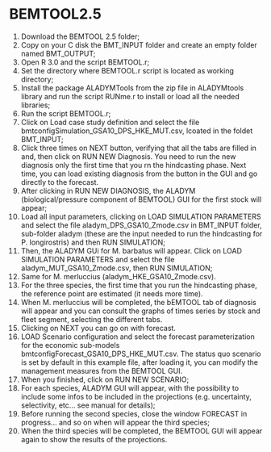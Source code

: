 # BEMTOOL2.5

1. Download the BEMTOOL 2.5 folder;
2. Copy on your C disk the BMT_INPUT folder and create an empty folder named BMT_OUTPUT;
3. Open R 3.0 and the script BEMTOOL.r;
4. Set the directory where BEMTOOL.r script is located as working directory;
5. Install the package ALADYMTools from the zip file in ALADYMtools library and run the script RUNme.r to install or load all the needed libraries;
6. Run the script BEMTOOL.r;
7. Click on Load case study definition and select the file bmtconfigSimulation_GSA10_DPS_HKE_MUT.csv, lcoated in the foldet BMT_INPUT;
8. Click three times on NEXT button, verifying that all the tabs are filled in and, then click on RUN NEW Diagnosis. You need to run the new diagnosis only the first time that you rn the hindcasting phase. Next time, you can load existing diagnosis from the button in the GUI and go directly to the forecast.
9. After clicking in RUN NEW DIAGNOSIS, the ALADYM (biological/pressure component of BEMTOOL) GUI for the first stock will appear;
10. Load all input parameters, clicking on LOAD SIMULATION PARAMETERS and select the file aladym_DPS_GSA10_Zmode.csv in BMT_INPUT folder, sub-folder aladym (these are the input needed to run the hindcasting for P. longirostris) and then RUN SIMULATION;
11. Then, the ALADYM GUi for M. barbatus will appear. Click on LOAD SIMULATION PARAMETERS and select the file aladym_MUT_GSA10_Zmode.csv, then RUN SIMULATION;
12. Same for M. merluccius (aladym_HKE_GSA10_Zmode.csv).
13. For the three species, the first time that you run the hindcasting phase, the reference point are estimated (it needs more time). 
14. When M. merluccius will be completed, the bEMTOOL tab of diagnosis will appear and you can consult the graphs of times series by stock and fleet segment, selecting the different tabs.
15. Clicking on NEXT you can go on with forecast.
16. LOAD Scenario configuration and select the forecast parameterization for the economic sub-models bmtconfigForecast_GSA10_DPS_HKE_MUT.csv. The status quo scenario is set by default in this example file, after loading it, you can modify the management measures from the BEMTOOL GUI.
17. When you finished, click on RUN NEW SCENARIO;
18. For each species, ALADYM GUI will appear, with the possibility to include some infos to be included in the projections (e.g. uncertainty, selectivity, etc... see manual for details);
19. Before running the second species, close the window FORECAST in progress... and so on when will appear the third species;
20. When the third species will be completed, the BEMTOOL GUI will appear again to show the results of the projections. 
